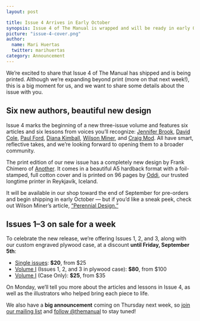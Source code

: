 ```yaml
---
layout: post

title: Issue 4 Arrives in Early October
synopsis: Issue 4 of The Manual is wrapped and will be ready in early October, and we’re excited to share details about the upcoming issue!
picture: "issue-4-cover.png"
author:
  name: Mari Huertas
  twitter: marihuertas
category: Announcement
---
```


We’re excited to share that Issue 4 of The Manual has shipped and is being printed. Although we’re expanding beyond print (more on that next week!), this is a big moment for us, and we want to share some details about the issue with you.

## Six new authors, beautiful new design

Issue 4 marks the beginning of a new three-issue volume and features six articles and six lessons from voices you’ll recognize: [Jennifer Brook](https://twitter.com/jenniferbrook), [David Cole](https://twitter.com/irondavy), [Paul Ford](https://twitter.com/ftrain), [Diana Kimball](https://twitter.com/dianakimball), [Wilson Miner](https://twitter.com/wilsonminer), and [Craig Mod](https://twitter.com/craigmod). All have smart, reflective takes, and we’re looking forward to opening them to a broader community.

The print edition of our new issue has a completely new design by Frank Chimero of [Another](http://ofanother.com/). It comes in a beautiful A5 hardback format with a foil-stamped, full cotton cover and is printed on 96 pages by [Oddi](http://www.oddi.com/), our trusted longtime printer in Reykjavík, Iceland.

It will be available in our shop toward the end of September for pre-orders and begin shipping in early October — but if you’d like a sneak peek, check out Wilson Miner’s article, [“Perennial Design.”](http://alwaysreadthemanual.com/issues/4/wilson-miner/article)

## Issues 1–3 on sale for a week

To celebrate the new release, we’re offering Issues 1, 2, and 3, along with our custom engraved plywood case, at a discount **until Friday, September 5th**:

* [Single issues](http://www.google.com/url?q=http%3A%2F%2Fbuy.alwaysreadthemanual.com%2Fcollections%2Fsingle-issues&sa=D&sntz=1&usg=AFQjCNFrOQvKp0xvjKg1KYAnpX3El9p0Kw): **$20**, from $25
* [Volume I](http://www.google.com/url?q=http%3A%2F%2Fbuy.alwaysreadthemanual.com%2Fproducts%2Fvolume-i&sa=D&sntz=1&usg=AFQjCNEjYEnZWXGeffKZc9LZ6CR9GQbQBg) (Issues 1, 2, and 3 in plywood case): **$80**, from $100
* [Volume I](http://www.google.com/url?q=http%3A%2F%2Fbuy.alwaysreadthemanual.com%2Fproducts%2Fvolume-i&sa=D&sntz=1&usg=AFQjCNEjYEnZWXGeffKZc9LZ6CR9GQbQBg) (Case Only): **$25**, from $35

On Monday, we’ll tell you more about the articles and lessons in Issue 4, as well as the illustrators who helped bring each piece to life.

We also have a **big announcement** coming on Thursday next week, so [join our mailing list](http://campaigns.fiction.co/h/y/89D36748DA189402) and [follow @themanual](https://twitter.com/themanual) to stay tuned!

